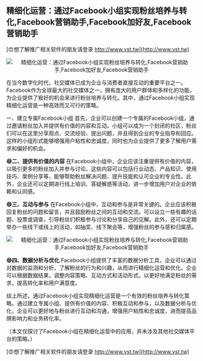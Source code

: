 ## **精细化运营：通过Facebook小组实现粉丝培养与转化,Facebook营销助手,Facebook加好友,Facebook营销助手**

[😍想了解推广相关软件的朋友请登录 http://www.vst.tw](http://www.vst.tw)

 <center><img src="https://vst.tw/MP4/tuiguang/png/2.png" alt="精细化运营：通过Facebook小组实现粉丝培养与转化,Facebook营销助手,Facebook加好友,Facebook营销助手"></center>

在当今数字化时代，社交媒体已成为企业与消费者直接互动的重要平台之一。Facebook作为全球最大的社交媒体之一，拥有庞大的用户群体和多样化的功能，为企业提供了极好的机会来进行粉丝培养与转化。其中，通过Facebook小组实现精细化运营是一种高效而又可行的策略。

一、建立专属Facebook小组
首先，企业可以创建一个专属的Facebook小组，通过邀请粉丝加入并提供有价值的内容和互动。小组可以成为一个封闭的社区，粉丝们可以在这里分享观点、交流经验、提出问题，并且得到企业的专业指导和回应。这样的小组形式能够增强用户粘性和忠诚度，同时也为企业提供了更多了解用户需求和偏好的机会。

**😄二、提供有价值的内容**
在Facebook小组中，企业应该注重提供有价值的内容，以吸引更多的粉丝加入并参与讨论。这些内容可以包括行业动态、产品知识、使用技巧、案例分享等，能够帮助粉丝解决问题、提升技能和认可企业的专业性。此外，企业还可以定期进行线上培训、答疑解惑等活动，进一步增加用户对企业的依赖和认同感。

**😄三、互动与参与**
在Facebook小组中，互动和参与是非常关键的。企业应该积极回复粉丝的问题和留言，并且鼓励粉丝之间的互动和交流。可以设立一些有趣的话题、投票或调查，引导粉丝们积极参与讨论和分享自己的见解。此外，还可以定期举办一些线下或线上的活动，如抽奖、线下聚会等，增强粉丝的参与感和归属感。

 <center><img src="https://vst.tw/MP4/tuiguang/png/4.png" alt="精细化运营：通过Facebook小组实现粉丝培养与转化,Facebook营销助手,Facebook加好友,Facebook营销助手"></center>

**😄四、数据分析与优化**
Facebook小组提供了丰富的数据分析工具，企业可以通过对数据的监测和分析，了解粉丝的行为和兴趣，从而进行精细化运营和优化。企业可以根据数据结果，调整内容策略、互动方式和活动形式，以更好地满足粉丝的需求，提高转化率和用户满意度。

综上所述，通过Facebook小组实现精细化运营是一个有效的粉丝培养与转化策略。通过建立专属小组、提供有价值的内容、积极互动和参与，以及数据分析与优化，企业可以更好地与粉丝进行互动和沟通，增强用户粘性和忠诚度，进而提高品牌影响力和业务转化率。

（本文仅探讨了Facebook小组在精细化运营中的应用，并未涉及其他社交媒体平台的策略。）

[😍想了解推广相关软件的朋友请登录 http://www.vst.tw](http://www.vst.tw)



